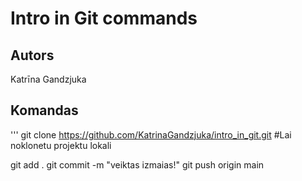 # Intro in Git commands
## Autors
Katrīna Gandzjuka


## Komandas
'''
git clone https://github.com/KatrinaGandzjuka/intro_in_git.git #Lai noklonetu projektu lokali

git add .
git commit -m "veiktas izmaias!"
git push origin main